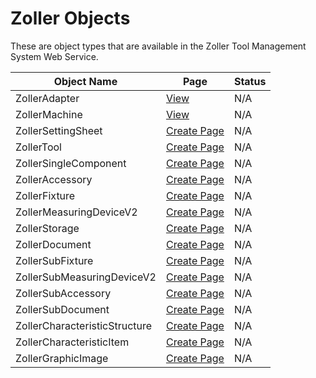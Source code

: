 # Zoller Objects
These are object types that are available in the Zoller Tool Management System Web Service.

| Object Name | Page | Status |
| --- | --- | --- |
| ZollerAdapter | [View](https://traismcallister.me/ZollerTMS-JS/objects/ZollerAdapter) | N/A |
| ZollerMachine | [View](https://traismcallister.me/ZollerTMS-JS/objects/ZollerMachine) | N/A |
| ZollerSettingSheet | [Create Page](https://github.com/tbm0115/ZollerTMS-JS/new/master/docs/objects?filename=objects/ZollerSettingSheet.md) | N/A |
| ZollerTool | [Create Page](https://github.com/tbm0115/ZollerTMS-JS/new/master/docs/objects?filename=objects/ZollerTool.md) | N/A |
| ZollerSingleComponent | [Create Page](https://github.com/tbm0115/ZollerTMS-JS/new/master/docs/objects?filename=objects/ZollerSingleComponent.md) | N/A |
| ZollerAccessory | [Create Page](https://github.com/tbm0115/ZollerTMS-JS/new/master/docs/objects?filename=objects/ZollerAccessory.md) | N/A |
| ZollerFixture | [Create Page](https://github.com/tbm0115/ZollerTMS-JS/new/master/docs/objects?filename=objects/ZollerFixture.md) | N/A |
| ZollerMeasuringDeviceV2 | [Create Page](https://github.com/tbm0115/ZollerTMS-JS/new/master/docs/objects?filename=objects/ZollerMeasuringDeviceV2.md) | N/A |
| ZollerStorage | [Create Page](https://github.com/tbm0115/ZollerTMS-JS/new/master/docs/objects?filename=objects/ZollerStorage.md) | N/A |
| ZollerDocument | [Create Page](https://github.com/tbm0115/ZollerTMS-JS/new/master/docs/objects?filename=objects/ZollerDocument.md) | N/A |
| ZollerSubFixture | [Create Page](https://github.com/tbm0115/ZollerTMS-JS/new/master/docs/objects?filename=objects/ZollerSubFixture.md) | N/A |
| ZollerSubMeasuringDeviceV2 | [Create Page](https://github.com/tbm0115/ZollerTMS-JS/new/master/docs/objects?filename=objects/ZollerSubMeasuringDeviceV2.md) | N/A |
| ZollerSubAccessory | [Create Page](https://github.com/tbm0115/ZollerTMS-JS/new/master/docs/objects?filename=objects/ZollerSubAccessory.md) | N/A |
| ZollerSubDocument | [Create Page](https://github.com/tbm0115/ZollerTMS-JS/new/master/docs/objects?filename=objects/ZollerSubDocument.md) | N/A |
| ZollerCharacteristicStructure | [Create Page](https://github.com/tbm0115/ZollerTMS-JS/new/master/docs/objects?filename=objects/ZollerCharacteristicStructure.md) | N/A |
| ZollerCharacteristicItem | [Create Page](https://github.com/tbm0115/ZollerTMS-JS/new/master/docs/objects?filename=objects/ZollerCharacteristicItem.md) | N/A |
| ZollerGraphicImage | [Create Page](https://github.com/tbm0115/ZollerTMS-JS/new/master/docs/objects?filename=objects/ZollerGraphicImage.md) | N/A |
